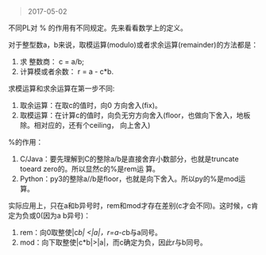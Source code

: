 > 2017-05-02

不同PL对 % 的作用有不同规定。先来看看数学上的定义。

对于整型数a，b来说，取模运算(modulo)或者求余运算(remainder)的方法都是：

1. 求 整数商： c = a/b;
1. 计算模或者余数： r = a - c\*b.

求模运算和求余运算在第一步不同:

1. 取余运算：在取c的值时，向0 方向舍入(fix)。
1. 取模运算：在计算c的值时，向负无穷方向舍入(floor，也做向下舍入，地板除。相对应的，还有个ceiling，
   向上舍入)

%的作用：

1. C/Java：要先理解到C的整除a/b是直接舍弃小数部分，也就是truncate toeard zero的。所以显然c的%是rem运
   算。
1. Python：py3的整除a//b是floor，也就是向下舍入。所以py的%是mod运算。

实际应用上，只在a和b异号时，rem和mod才存在差别(c才会不同)。这时候，c肯定为负或0(因为a b异号)：

1. rem：向0取整使|c*b| <|a|，r=a-c*b与a同号。
1. mod：向下取整使|c\*b|>|a|，而c确定为负，因此r与b同号。

